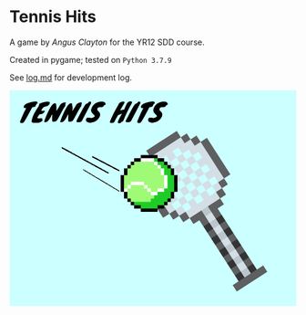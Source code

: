 # Tennis Hits

A game by *Angus Clayton* for the YR12 SDD course. 

Created in pygame; tested on `Python 3.7.9 `

See [log.md](log.md) for development log.

![1](img/help/1.png)

